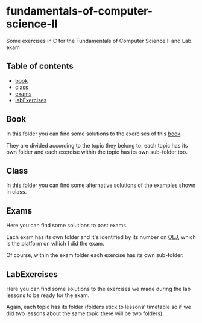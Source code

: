 # fundamentals-of-computer-science-II
Some exercises in C for the Fundamentals of Computer Science II and Lab. exam

## Table of contents
* [book](#Book)
* [class](#class)
* [exams](#exams)
* [labExercises](#LabExercises)

## Book

In this folder you can find some solutions to the exercises of this [book](https://www.amazon.it/Algoritmi-Linguaggio-programmazione-soluzioni-commentate/dp/B093RV4XN3/ref=sr_1_1?__mk_it_IT=ÅMÅŽÕÑ&crid=3JI6G8668CK96&keywords=bolelli+vincini&qid=1687543965&sprefix=bolelli+vincini%2Caps%2C208&sr=8-1).

They are divided according to the topic they belong to: each topic has its own folder and each exercise within the topic has its own sub-folder too.

## Class

In this folder you can find some alternative solutions of the examples shown in class.

## Exams

Here you can find some solutions to past exams.

Each exam has its own folder and it's identified by its number on [OLJ](https://olj.ing.unimore.it), which is the platform on which I did the exam. 

Of course, within the exam folder each exercise has its own sub-folder.

## LabExercises 

Here you can find some solutions to the exercises we made during the lab lessons to be ready for the exam. 

Again, each topic has its folder (folders stick to lessons' timetable so if we did two lessons about the same topic there will be two folders). 
